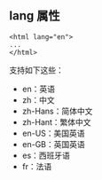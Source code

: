 

## lang 属性

```
<html lang="en">
...
</html>
```

支持如下这些：

* en：英语
* zh：中文
* zh-Hans：简体中文
* zh-Hant：繁体中文
* en-US：美国英语
* en-GB：英国英语
* es：西班牙语
* fr：法语
